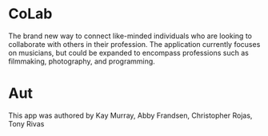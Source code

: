 # CoLab
The brand new way to connect like-minded individuals who are looking to collaborate with others in their profession. The application currently focuses on musicians, but could be expanded to encompass professions such as filmmaking, photography, and programming.

# Aut
This app was authored by Kay Murray, Abby Frandsen, Christopher Rojas, Tony Rivas

